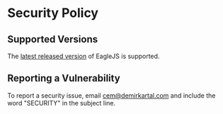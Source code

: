 # Security Policy

## Supported Versions

The [latest released version](https://github.com/eagleirons/eaglejs/releases) of EagleJS is supported.

## Reporting a Vulnerability

To report a security issue, email [cem@demirkartal.com](mailto:cem@demirkartal.com) and include the word "SECURITY" in the subject line.
